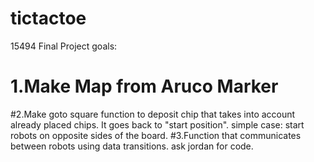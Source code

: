 # tictactoe
15494 Final Project
goals:
# 1.Make Map from Aruco Marker
#2.Make goto square function to deposit chip that takes into account already placed chips. It goes back to "start position". simple case: start robots on opposite sides of the board.
#3.Function that communicates between robots using data transitions. ask jordan for code.
